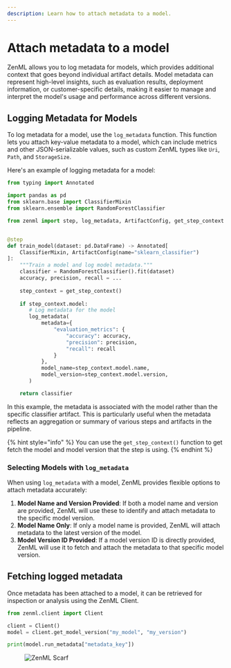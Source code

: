 ```yaml
---
description: Learn how to attach metadata to a model.
---
```


# Attach metadata to a model

ZenML allows you to log metadata for models, which provides additional context
that goes beyond individual artifact details. Model metadata can represent
high-level insights, such as evaluation results, deployment information,
or customer-specific details, making it easier to manage and interpret
the model's usage and performance across different versions.

## Logging Metadata for Models

To log metadata for a model, use the `log_metadata` function. This function
lets you attach key-value metadata to a model, which can include metrics and
other JSON-serializable values, such as custom ZenML types like `Uri`,
`Path`, and `StorageSize`.

Here's an example of logging metadata for a model:

```python
from typing import Annotated

import pandas as pd
from sklearn.base import ClassifierMixin
from sklearn.ensemble import RandomForestClassifier

from zenml import step, log_metadata, ArtifactConfig, get_step_context


@step
def train_model(dataset: pd.DataFrame) -> Annotated[
    ClassifierMixin, ArtifactConfig(name="sklearn_classifier")
]:
    """Train a model and log model metadata."""
    classifier = RandomForestClassifier().fit(dataset)
    accuracy, precision, recall = ...
    
    step_context = get_step_context()
    
    if step_context.model:
       # Log metadata for the model
       log_metadata(
           metadata={
               "evaluation_metrics": {
                   "accuracy": accuracy,
                   "precision": precision,
                   "recall": recall
               }
           },
           model_name=step_context.model.name,
           model_version=step_context.model.version,
       )

    return classifier
```

In this example, the metadata is associated with the model rather than the
specific classifier artifact. This is particularly useful when the metadata
reflects an aggregation or summary of various steps and artifacts in the
pipeline.

{% hint style="info" %}
You can use the `get_step_context()` function to get fetch the model and model 
version that the step is using.
{% endhint %}

### Selecting Models with `log_metadata`

When using `log_metadata` with a model, ZenML provides flexible options to
attach metadata accurately:

1. **Model Name and Version Provided**: If both a model name and version are
   provided, ZenML will use these to identify and attach metadata to the
   specific model version.
2. **Model Name Only**: If only a model name is provided, ZenML will attach
   metadata to the latest version of the model.
3. **Model Version ID Provided**: If a model version ID is directly provided,
   ZenML will use it to fetch and attach the metadata to that specific model
   version.

## Fetching logged metadata

Once metadata has been attached to a model, it can be retrieved for inspection
or analysis using the ZenML Client.

```python
from zenml.client import Client

client = Client()
model = client.get_model_version("my_model", "my_version")

print(model.run_metadata["metadata_key"])
```

<figure><img src="https://static.scarf.sh/a.png?x-pxid=f0b4f458-0a54-4fcd-aa95-d5ee424815bc" alt="ZenML Scarf"><figcaption></figcaption></figure>
